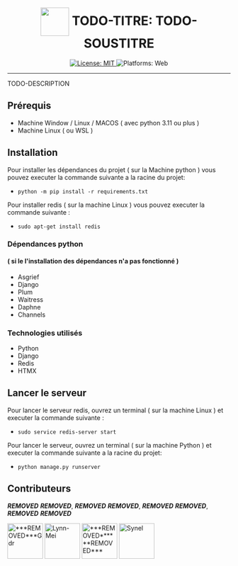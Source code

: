 <h1 align="center"><img src="./todo-image" width="64" align="center" /> TODO-TITRE: TODO-SOUSTITRE</h1>
<p align="center">
  <a href="https://github.com/dept-info-iut-dijon/BUT3-S5-TeamErable-TMP/blob/master/LICENSE">
    <img alt="License: MIT" src="https://img.shields.io/badge/License-MIT-green" target="_blank" />
  </a>
  <img alt="Platforms: Web" src="https://img.shields.io/badge/Platforms-TODO-yellow" />
</p>

----------------------------------------------------------------------


TODO-DESCRIPTION


## Prérequis
- Machine Window / Linux / MACOS ( avec python 3.11 ou plus )
- Machine Linux ( ou WSL )

## Installation

Pour installer les dépendances du projet ( sur la Machine python ) vous pouvez executer la commande suivante a la racine du projet: 
- ```python -m pip install -r requirements.txt```

Pour installer redis ( sur la machine Linux ) vous pouvez executer la commande suivante : 
- ```sudo apt-get install redis```

### Dépendances python 
#### ( si le l'installation des dépendances n'a pas fonctionné )

- Asgrief
- Django
- Plum
- Waitress
- Daphne
- Channels

### Technologies utilisés

- Python
- Django  
- Redis
- HTMX


## Lancer le serveur

Pour lancer le serveur redis, ouvrez un terminal ( sur la machine Linux ) et executer la commande suivante : 
- ```sudo service redis-server start```

Pour lancer le serveur, ouvrez un terminal ( sur la machine Python ) et executer la commande suivante a la racine du projet: 
- ```python manage.py runserver```

## Contributeurs

***REMOVED*** ***REMOVED***, ***REMOVED*** ***REMOVED***, ***REMOVED*** ***REMOVED***, ***REMOVED*** ***REMOVED***

[//]: contributor-faces

<a href="https://github.com/***REMOVED***Gdr"><img src="https://avatars.githubusercontent.com/u/104968811?v=4" title="***REMOVED***Gdr" width="80" height="80"></a>   <a href="https://github.com/Lynn-Mei"><img src="https://avatars.githubusercontent.com/u/114869669?v=4" title="Lynn-Mei" width="80" height="80"></a>   <a href="https://github.com/***REMOVED******REMOVED***"><img src="https://avatars.githubusercontent.com/u/104895273?v=4" title="***REMOVED******REMOVED***" width="80" height="80"></a>   <a href="https://github.com/Synell"><img src="https://avatars.githubusercontent.com/u/70210528?v=4" title="Synel" width="80" height="80"></a>

[//]: contributor-faces
